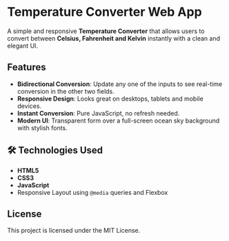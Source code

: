# Temperature Converter Web App

A simple and responsive **Temperature Converter** that allows users to convert between **Celsius, Fahrenheit and Kelvin** instantly with a clean and elegant UI.

## Features

- **Bidirectional Conversion**: Update any one of the inputs to see real-time conversion in the other two fields.
- **Responsive Design**: Looks great on desktops, tablets and mobile devices.
- **Instant Conversion**: Pure JavaScript, no refresh needed.
- **Modern UI**: Transparent form over a full-screen ocean sky background with stylish fonts.

## 🛠️ Technologies Used

- **HTML5**
- **CSS3**
- **JavaScript** 
- Responsive Layout using `@media` queries and Flexbox

 ## License
 
This project is licensed under the MIT License.
